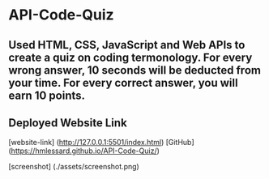# API-Code-Quiz
## Used HTML, CSS, JavaScript and Web APIs to create a quiz on coding termonology.  For every wrong answer, 10 seconds will be deducted from your time.  For every correct answer, you will earn 10 points.

## Deployed Website Link
[website-link] (http://127.0.0.1:5501/index.html)
[GitHub] (https://hmlessard.github.io/API-Code-Quiz/)

[screenshot] (./assets/screenshot.png)